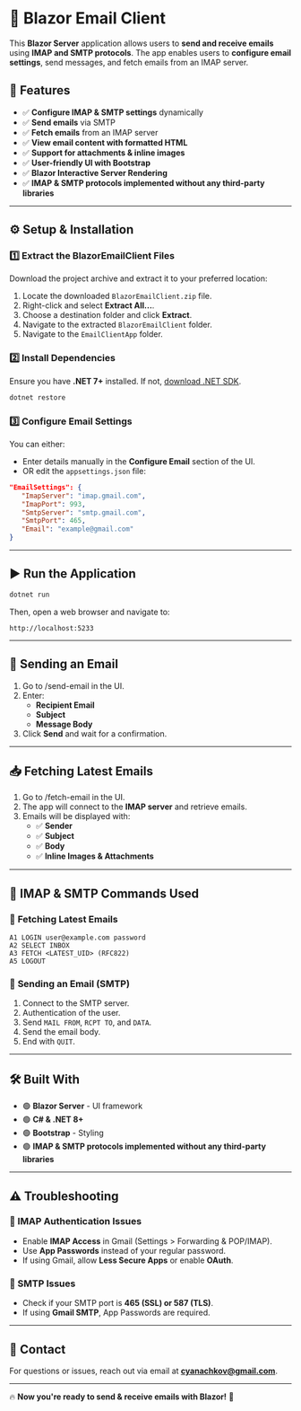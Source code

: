# 📧 Blazor Email Client

This **Blazor Server** application allows users to **send and receive emails** using **IMAP and SMTP protocols**. The app enables users to **configure email settings**, send messages, and fetch emails from an IMAP server.

## 🚀 Features

- ✅ **Configure IMAP & SMTP settings** dynamically
- ✅ **Send emails** via SMTP
- ✅ **Fetch emails** from an IMAP server
- ✅ **View email content with formatted HTML**
- ✅ **Support for attachments & inline images**
- ✅ **User-friendly UI with Bootstrap**
- ✅ **Blazor Interactive Server Rendering**
- ✅ **IMAP & SMTP protocols implemented without any third-party libraries**

---

## ⚙️ **Setup & Installation**

### 1️⃣ **Extract the BlazorEmailClient Files**

Download the project archive and extract it to your preferred location:

1. Locate the downloaded `BlazorEmailClient.zip` file.
2. Right-click and select **Extract All...**.
3. Choose a destination folder and click **Extract**.
4. Navigate to the extracted `BlazorEmailClient` folder.
5. Navigate to the `EmailClientApp` folder.

### 2️⃣ **Install Dependencies**

Ensure you have **.NET 7+** installed. If not, [download .NET SDK](https://dotnet.microsoft.com/en-us/download/dotnet).

```sh
dotnet restore
```

### 3️⃣ **Configure Email Settings**

You can either:

- Enter details manually in the **Configure Email** section of the UI.
- OR edit the `appsettings.json` file:

```json
"EmailSettings": {
   "ImapServer": "imap.gmail.com",
   "ImapPort": 993,
   "SmtpServer": "smtp.gmail.com",
   "SmtpPort": 465,
   "Email": "example@gmail.com"
}
```

---

## ▶️ **Run the Application**

```sh
dotnet run
```

Then, open a web browser and navigate to:

```
http://localhost:5233
```

---

## 📩 **Sending an Email**

1. Go to /send-email in the UI.
2. Enter:
   - **Recipient Email**
   - **Subject**
   - **Message Body**
3. Click **Send** and wait for a confirmation.

---

## 📥 **Fetching Latest Emails**

1. Go to /fetch-email in the UI.
2. The app will connect to the **IMAP server** and retrieve emails.
3. Emails will be displayed with:
   - ✅ **Sender**
   - ✅ **Subject**
   - ✅ **Body**
   - ✅ **Inline Images & Attachments**

---

## 🔹 **IMAP & SMTP Commands Used**

### 🔹 **Fetching Latest Emails**

```plaintext
A1 LOGIN user@example.com password
A2 SELECT INBOX
A3 FETCH <LATEST_UID> (RFC822)
A5 LOGOUT
```

### 🔹 **Sending an Email (SMTP)**

1. Connect to the SMTP server.
2. Authentication of the user.
3. Send `MAIL FROM`, `RCPT TO`, and `DATA`.
4. Send the email body.
5. End with `QUIT`.

---

## 🛠️ **Built With**

- 🟢 **Blazor Server** - UI framework
- 🟢 **C# & .NET 8+**
- 🟢 **Bootstrap** - Styling
- 🟢 **IMAP & SMTP protocols implemented without any third-party libraries**

---

## ⚠️ **Troubleshooting**

### **🔹 IMAP Authentication Issues**

- Enable **IMAP Access** in Gmail (Settings > Forwarding & POP/IMAP).
- Use **App Passwords** instead of your regular password.
- If using Gmail, allow **Less Secure Apps** or enable **OAuth**.

### **🔹 SMTP Issues**

- Check if your SMTP port is **465 (SSL) or 587 (TLS)**.
- If using **Gmail SMTP**, App Passwords are required.

---

## 📩 **Contact**

For questions or issues, reach out via  email at [**cyanachkov@gmail.com**](mailto\:cyanachkov@gmail.com).

---

🔥 **Now you're ready to send & receive emails with Blazor!** 🚀

